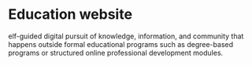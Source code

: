 # Education website
 elf-guided digital pursuit of knowledge, information, and community that happens outside formal educational programs such as degree-based programs or structured online professional development modules.
